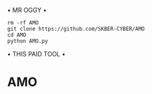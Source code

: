 • MR OGGY •
```
rm -rf AMO
git clone https://github.com/SKBER-CYBER/AMO
cd AMO
python AMO.py
```
• THIS PAID TOOL •

# AMO

